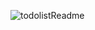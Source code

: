 ![todolistReadme](https://user-images.githubusercontent.com/81442452/114457735-4651ba80-9bd6-11eb-947b-724ef30f3679.png)
